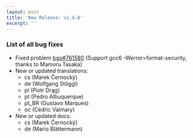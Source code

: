 ```yaml
---
layout: post
title: 'New Release: v1.4.8'
excerpt: ''
---
```


### List of all bug fixes

* Fixed problem [bgo#761580](https://bugzilla.gnome.org/show_bug.cgi?id=761580) (Support gcc6 -Werror=format-security, thanks to Mamoru Tasaka)
* New or updated translations:
    * cs (Marek Černocký)
    * de (Wolfgang Stöggl)
    * pl (Piotr Drąg)
    * pt (Pedro Albuquerque)
    * pt_BR (Gustavo Marques)
    * oc (Cédric Valmary)
* New or updated docs:
    * cs (Marek Černocký)
    * de (Mario Blättermann)

